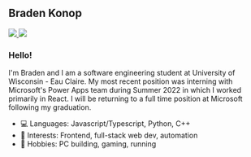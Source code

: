 <h2>Braden Konop</h2>
<div>
  <a href="https://www.linkedin.com/in/braden-konop/" rel="nofollow">
    <img src="https://img.shields.io/badge/LinkedIn-0077B5?style=for-the-badge&logo=linkedin&logoColor=white" />
  </a>
  <a href="https://codepen.io/bkonop" rel="nofollow">
    <img src="https://img.shields.io/badge/Codepen-000000?style=for-the-badge&logo=codepen&logoColor=white" />
  </a>
</div>
<h3>Hello!</h3>
<p>I'm Braden and I am a software engineering student at University of Wisconsin - Eau Claire. My most recent position was interning with Microsoft's Power Apps team during Summer 2022 in which I worked primarily in React. I will be returning to a full time position at Microsoft following my graduation.</p>
<ul>
  <li>💻 Languages: Javascript/Typescript, Python, C++</li>
  <li>🤔 Interests: Frontend, full-stack web dev, automation</li>
  <li>🎉 Hobbies: PC building, gaming, running</li>
</ul>
